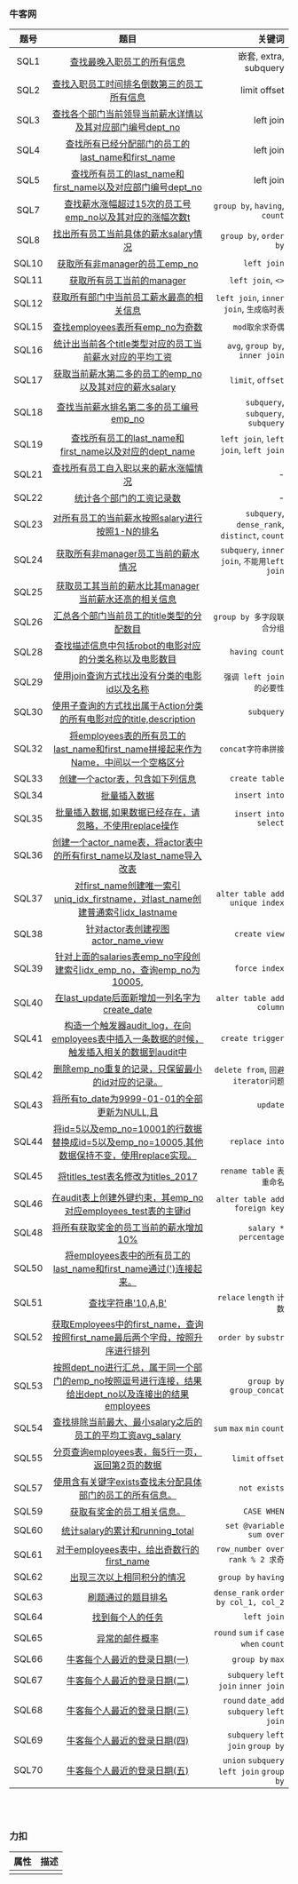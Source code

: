 ### 牛客网
| 题号 | 题目 | 关键词 |
| :---: | :---: | ---: |
|SQL1|[查找最晚入职员工的所有信息](../orm-examples/nowcoder/README.md#SQL1)| 嵌套, extra, subquery |
|SQL2|[查找入职员工时间排名倒数第三的员工所有信息](../orm-examples/nowcoder/README.md#SQL2)| limit offset |
|SQL3|[查找各个部门当前领导当前薪水详情以及其对应部门编号dept_no](../orm-examples/nowcoder/README.md#SQL3)| left join |
|SQL4|[查找所有已经分配部门的员工的last_name和first_name](../orm-examples/nowcoder/README.md#SQL4)| left join |
|SQL5|[查找所有员工的last_name和first_name以及对应部门编号dept_no](../orm-examples/nowcoder/README.md#SQL5)| left join |
|SQL7|[查找薪水涨幅超过15次的员工号emp_no以及其对应的涨幅次数t](../orm-examples/nowcoder/README.md#SQL7)| `group by`, `having`, `count` |
|SQL8|[找出所有员工当前具体的薪水salary情况](../orm-examples/nowcoder/README.md#SQL8)| `group by`, `order by` |
|SQL10|[获取所有非manager的员工emp_no](../orm-examples/nowcoder/README.md#SQL10)| `left join` |
|SQL11|[获取所有员工当前的manager](../orm-examples/nowcoder/README.md#SQL11)| `left join`, `<>` |
|SQL12|[获取所有部门中当前员工薪水最高的相关信息](../orm-examples/nowcoder/README.md#SQL12)| `left join`, `inner join`, `生成临时表` |
|SQL15|[查找employees表所有emp_no为奇数](../orm-examples/nowcoder/README.md#SQL15)| `mod取余求奇偶` |
|SQL16|[统计出当前各个title类型对应的员工当前薪水对应的平均工资](../orm-examples/nowcoder/README.md#SQL16)| `avg`, `group by`, `inner join` |
|SQL17|[获取当前薪水第二多的员工的emp_no以及其对应的薪水salary](../orm-examples/nowcoder/README.md#SQL17)| `limit`, `offset` |
|SQL18|[查找当前薪水排名第二多的员工编号emp_no](../orm-examples/nowcoder/README.md#SQL18)| `subquery`, `subquery`, `subquery` |
|SQL19|[查找所有员工的last_name和first_name以及对应的dept_name](../orm-examples/nowcoder/README.md#SQL19)| `left join`, `left join`, `left join` |
|SQL21|[查找所有员工自入职以来的薪水涨幅情况](../orm-examples/nowcoder/README.md#SQL21)| - |
|SQL22|[统计各个部门的工资记录数](../orm-examples/nowcoder/README.md#SQL22)| - |
|SQL23|[对所有员工的当前薪水按照salary进行按照1-N的排名](../orm-examples/nowcoder/README.md#SQL23)| `subquery`, `dense_rank`, `distinct`, `count` |
|SQL24|[获取所有非manager员工当前的薪水情况](../orm-examples/nowcoder/README.md#SQL24)| `subquery`, `inner join`, `不能用left join` |
|SQL25|[获取员工其当前的薪水比其manager当前薪水还高的相关信息](../orm-examples/nowcoder/README.md#SQL25)|  |
|SQL26|[汇总各个部门当前员工的title类型的分配数目](../orm-examples/nowcoder/README.md#SQL26)| `group by 多字段联合分组` |
|SQL28|[查找描述信息中包括robot的电影对应的分类名称以及电影数目](../orm-examples/nowcoder/README.md#SQL28)| `having count` |
|SQL29|[使用join查询方式找出没有分类的电影id以及名称](../orm-examples/nowcoder/README.md#SQL29)| `强调 left join 的必要性` |
|SQL30|[使用子查询的方式找出属于Action分类的所有电影对应的title,description](../orm-examples/nowcoder/README.md#SQL30)| `subquery` |
|SQL32|[将employees表的所有员工的last_name和first_name拼接起来作为Name，中间以一个空格区分](../orm-examples/nowcoder/README.md#SQL32)| `concat字符串拼接` |
|SQL33|[创建一个actor表，包含如下列信息](../orm-examples/nowcoder/README.md#SQL33)| `create table` |
|SQL34|[批量插入数据](../orm-examples/nowcoder/README.md#SQL34)| `insert into` |
|SQL35|[批量插入数据,如果数据已经存在，请忽略，不使用replace操作](../orm-examples/nowcoder/README.md#SQL35)| `insert into select` |
|SQL36|[创建一个actor_name表，将actor表中的所有first_name以及last_name导入改表](../orm-examples/nowcoder/README.md#SQL36)|  |
|SQL37|[对first_name创建唯一索引uniq_idx_firstname，对last_name创建普通索引idx_lastname](../orm-examples/nowcoder/README.md#SQL37)| `alter table add unique index`  |
|SQL38|[针对actor表创建视图actor_name_view](../orm-examples/nowcoder/README.md#SQL38)| `create view` |
|SQL39|[针对上面的salaries表emp_no字段创建索引idx_emp_no，查询emp_no为10005,](../orm-examples/nowcoder/README.md#SQL39)| `force index` |
|SQL40|[在last_update后面新增加一列名字为create_date](../orm-examples/nowcoder/README.md#SQL40)| `alter table add column` |
|SQL41|[构造一个触发器audit_log，在向employees表中插入一条数据的时候，触发插入相关的数据到audit中](../orm-examples/nowcoder/README.md#SQL41)| `create trigger` |
|SQL42|[删除emp_no重复的记录，只保留最小的id对应的记录。](../orm-examples/nowcoder/README.md#SQL42)| `delete from`, `回避iterator问题` |
|SQL43|[将所有to_date为9999-01-01的全部更新为NULL,且](../orm-examples/nowcoder/README.md#SQL43)| `update` |
|SQL44|[将id=5以及emp_no=10001的行数据替换成id=5以及emp_no=10005,其他数据保持不变，使用replace实现。](../orm-examples/nowcoder/README.md#SQL44)| `replace into` |
|SQL45|[将titles_test表名修改为titles_2017](../orm-examples/nowcoder/README.md#SQL45)| `rename table` `表重命名` |
|SQL46|[在audit表上创建外键约束，其emp_no对应employees_test表的主键id](../orm-examples/nowcoder/README.md#SQL46)| `alter table add foreign key` |
|SQL48|[将所有获取奖金的员工当前的薪水增加10%](../orm-examples/nowcoder/README.md#SQL48)| `salary * percentage` |
|SQL50|[将employees表中的所有员工的last_name和first_name通过(')连接起来。](../orm-examples/nowcoder/README.md#SQL50)|  |
|SQL51|[查找字符串'10,A,B'](../orm-examples/nowcoder/README.md#SQL51)| `relace` `length` `计数` |
|SQL52|[获取Employees中的first_name，查询按照first_name最后两个字母，按照升序进行排列](../orm-examples/nowcoder/README.md#SQL52)| `order by` `substr` |
|SQL53|[按照dept_no进行汇总，属于同一个部门的emp_no按照逗号进行连接，结果给出dept_no以及连接出的结果employees](../orm-examples/nowcoder/README.md#SQL53)| `group by` `group_concat`|
|SQL54|[查找排除当前最大、最小salary之后的员工的平均工资avg_salary](../orm-examples/nowcoder/README.md#SQL54)| `sum` `max` `min` `count` |
|SQL55|[分页查询employees表，每5行一页，返回第2页的数据](../orm-examples/nowcoder/README.md#SQL55)| `limit` `offset` |
|SQL57|[使用含有关键字exists查找未分配具体部门的员工的所有信息。](../orm-examples/nowcoder/README.md#SQL57)| `not exists` |
|SQL59|[获取有奖金的员工相关信息。](../orm-examples/nowcoder/README.md#SQL59)| `CASE WHEN` |
|SQL60|[统计salary的累计和running_total](../orm-examples/nowcoder/README.md#SQL60)| `set @variable` `sum over` |
|SQL61|[对于employees表中，给出奇数行的first_name](../orm-examples/nowcoder/README.md#SQL61)| `row_number over` `rank % 2 求奇` |
|SQL62|[出现三次以上相同积分的情况](../orm-examples/nowcoder/README.md#SQL62)| `group by` `having` |
|SQL63|[刷题通过的题目排名](../orm-examples/nowcoder/README.md#SQL63)| `dense_rank` `order by col_1, col_2` |
|SQL64|[找到每个人的任务](../orm-examples/nowcoder/README.md#SQL64)| `left join` |
|SQL65|[异常的邮件概率](../orm-examples/nowcoder/README.md#SQL65)| `round` `sum` `if` `case when` `count`  |
|SQL66|[牛客每个人最近的登录日期(一)](../orm-examples/nowcoder/README.md#SQL66)| `group by` `max`  |
|SQL67|[牛客每个人最近的登录日期(二)](../orm-examples/nowcoder/README.md#SQL67)| `subquery` `left join` `inner join` |
|SQL68|[牛客每个人最近的登录日期(三)](../orm-examples/nowcoder/README.md#SQL68)| `round` `date_add` `subquery` `left join` |
|SQL69|[牛客每个人最近的登录日期(四)](../orm-examples/nowcoder/README.md#SQL69)| `subquery` `left join` `group by` |
|SQL70|[牛客每个人最近的登录日期(五)](../orm-examples/nowcoder/README.md#SQL70)| `union` `subquery` `left join` `group by` |




&nbsp;  
&nbsp;   
### 力扣
| 属性 | 描述 |
|---| :---: |
|||